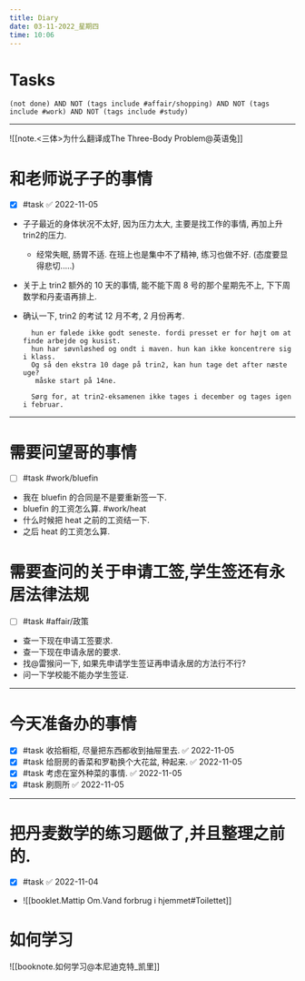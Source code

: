 ```yaml
---
title: Diary
date: 03-11-2022_星期四
time: 10:06
---
```

# Tasks
```tasks
(not done) AND NOT (tags include #affair/shopping) AND NOT (tags include #work) AND NOT (tags include #study) 
```

---

![[note.<三体>为什么翻译成The Three-Body Problem@英语兔]]


# 和老师说子子的事情
- [x]  #task ✅ 2022-11-05
- 子子最近的身体状况不太好, 因为压力太大, 主要是找工作的事情, 再加上升trin2的压力. 
    - 经常失眠, 肠胃不适. 在班上也是集中不了精神, 练习也做不好. (态度要显得悲切.....)
- 关于上 trin2 额外的 10 天的事情, 能不能下周 8 号的那个星期先不上, 下下周数学和丹麦语再排上. 
- 确认一下, trin2 的考试 12 月不考, 2 月份再考. 

        hun er følede ikke godt seneste. fordi presset er for højt om at finde arbejde og kusist. 
        hun har søvnløshed og ondt i maven. hun kan ikke koncentrere sig i klass. 
        Og så den ekstra 10 dage på trin2, kan hun tage det after næste uge? 
         måske start på 14ne. 
        
        Sørg for, at trin2-eksamenen ikke tages i december og tages igen i februar.

---

# 需要问望哥的事情
- [ ] #task 
#work/bluefin 
- 我在 bluefin 的合同是不是要重新签一下.
- bluefin 的工资怎么算.
#work/heat 
- 什么时候把 heat 之前的工资结一下. 
- 之后 heat 的工资怎么算.

# 需要查问的关于申请工签,学生签还有永居法律法规
- [ ] #task #affair/政策 
- 查一下现在申请工签要求. 
- 查一下现在申请永居的要求.
- 找@雷猴问一下, 如果先申请学生签证再申请永居的方法行不行?
- 问一下学校能不能办学生签证. 

---
# 今天准备办的事情
- [x] #task 收拾橱柜, 尽量把东西都收到抽屉里去. ✅ 2022-11-05
- [x] #task 给厨房的香菜和罗勒换个大花盆, 种起来. ✅ 2022-11-05
- [x] #task 考虑在室外种菜的事情. ✅ 2022-11-05
- [x] #task 刷厕所 ✅ 2022-11-05

---

# 把丹麦数学的练习题做了,并且整理之前的.
- [x]  #task ✅ 2022-11-04
- ![[booklet.Mattip Om.Vand forbrug i hjemmet#Toilettet]]



# 如何学习


![[booknote.如何学习@本尼迪克特_凯里]]
